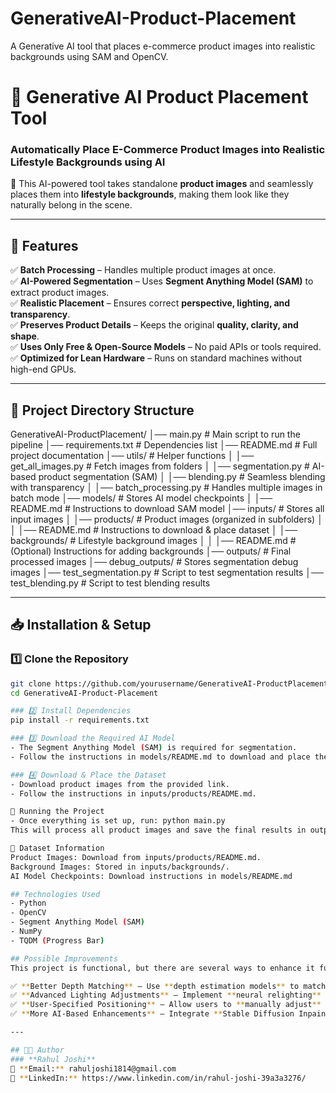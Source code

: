 # GenerativeAI-Product-Placement
A Generative AI tool that places e-commerce product images into realistic backgrounds using SAM and OpenCV.

# 🛒 Generative AI Product Placement Tool

### **Automatically Place E-Commerce Product Images into Realistic Lifestyle Backgrounds using AI**  

🚀 This AI-powered tool takes standalone **product images** and seamlessly places them into **lifestyle backgrounds**, making them look like they naturally belong in the scene.

---

## 📌 Features
✅ **Batch Processing** – Handles multiple product images at once.  
✅ **AI-Powered Segmentation** – Uses **Segment Anything Model (SAM)** to extract product images.  
✅ **Realistic Placement** – Ensures correct **perspective, lighting, and transparency**.  
✅ **Preserves Product Details** – Keeps the original **quality, clarity, and shape**.  
✅ **Uses Only Free & Open-Source Models** – No paid APIs or tools required.  
✅ **Optimized for Lean Hardware** – Runs on standard machines without high-end GPUs.  

---

## 📂 Project Directory Structure
GenerativeAI-ProductPlacement/
│── main.py                     # Main script to run the pipeline
│── requirements.txt             # Dependencies list
│── README.md                    # Full project documentation
│── utils/                        # Helper functions
│   │── get_all_images.py         # Fetch images from folders
│   │── segmentation.py           # AI-based product segmentation (SAM)
│   │── blending.py               # Seamless blending with transparency
│   │── batch_processing.py       # Handles multiple images in batch mode
│── models/                       # Stores AI model checkpoints
│   │── README.md                 # Instructions to download SAM model
│── inputs/                       # Stores all input images
│   │── products/                 # Product images (organized in subfolders)
│   │   │── README.md             # Instructions to download & place dataset
│   │── backgrounds/              # Lifestyle background images
│   │   │── README.md             # (Optional) Instructions for adding backgrounds
│── outputs/                      # Final processed images
│── debug_outputs/                # Stores segmentation debug images
│── test_segmentation.py          # Script to test segmentation results
│── test_blending.py              # Script to test blending results


---

## 📥 **Installation & Setup**
### 1️⃣ Clone the Repository  
```bash
git clone https://github.com/yourusername/GenerativeAI-ProductPlacement.git
cd GenerativeAI-Product-Placement

### 2️⃣ Install Dependencies
pip install -r requirements.txt

### 3️⃣ Download the Required AI Model
- The Segment Anything Model (SAM) is required for segmentation.
- Follow the instructions in models/README.md to download and place the model.

### 4️⃣ Download & Place the Dataset
- Download product images from the provided link.
- Follow the instructions in inputs/products/README.md.

🚀 Running the Project
- Once everything is set up, run: python main.py
This will process all product images and save the final results in outputs/.

📂 Dataset Information
Product Images: Download from inputs/products/README.md.
Background Images: Stored in inputs/backgrounds/.
AI Model Checkpoints: Download instructions in models/README.md

## Technologies Used
- Python
- OpenCV
- Segment Anything Model (SAM)
- NumPy
- TQDM (Progress Bar)

## Possible Improvements
This project is functional, but there are several ways to enhance it further:

✅ **Better Depth Matching** – Use **depth estimation models** to match product depth with the background for even more realistic placement.  
✅ **Advanced Lighting Adjustments** – Implement **neural relighting** to adjust product lighting according to background conditions.  
✅ **User-Specified Positioning** – Allow users to **manually adjust** the placement of products inside backgrounds.  
✅ **More AI-Based Enhancements** – Integrate **Stable Diffusion Inpainting** to refine product blending using generative AI.

---

## 👨‍💻 Author
### **Rahul Joshi**  
📧 **Email:** rahuljoshi1814@gmail.com  
💼 **LinkedIn:** https://www.linkedin.com/in/rahul-joshi-39a3a3276/ 




